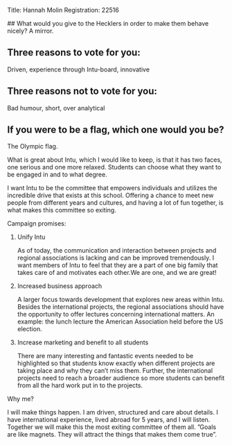 Title: Hannah Molin
Registration: 22516

<section class="well" markdown="1">
## What would you give to the Hecklers in order to make them behave nicely?
A mirror.

## Three reasons to vote for you:
Driven, experience through Intu-board, innovative

## Three reasons not to vote for you:
Bad humour, short, over analytical

## If you were to be a flag, which one would you be?
The Olympic flag.
</section>

What is great about Intu, which I would like to keep, is that it has two faces, one serious and one more relaxed. Students can choose what they want to be engaged in and to what degree.

I want Intu to be the committee that empowers individuals and utilizes the incredible drive that exists at this school. Offering a chance to meet new people from different years and cultures, and having a lot of fun together, is what makes this committee so exiting.

Campaign promises:

1.  Unify Intu

    As of today, the communication and interaction between projects and regional associations is lacking and can be improved tremendously. I want members of Intu to feel that they are a part of one big family that takes care of and motivates each other.We are one, and we are great!

2.  Increased business approach

    A larger focus towards development that explores new areas within Intu. Besides the international projects, the regional associations should have the opportunity to offer lectures concerning international matters. An example: the lunch lecture the American Association held before the US election.

3.  Increase marketing and benefit to all students

    There are many interesting and fantastic events needed to be highlighted so that students know exactly when different projects are taking place and why they can’t miss them. Further, the international projects need to reach a broader audience so more students can benefit from all the hard work put in to the projects.

Why me?

I will make things happen. I am driven, structured and care about details. I have international experience, lived abroad for 5 years, and I will listen. Together we will make this the most exiting committee of them all.
”Goals are like magnets. They will attract the things that makes them come true”.
